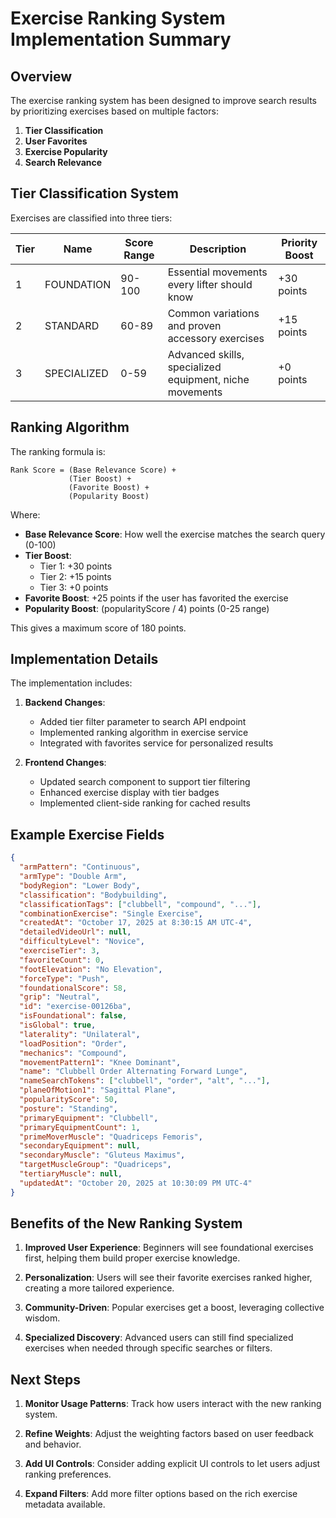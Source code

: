 # Exercise Ranking System Implementation Summary

## Overview

The exercise ranking system has been designed to improve search results by prioritizing exercises based on multiple factors:

1. **Tier Classification**
2. **User Favorites**
3. **Exercise Popularity**
4. **Search Relevance**

## Tier Classification System

Exercises are classified into three tiers:

| Tier | Name | Score Range | Description | Priority Boost |
|------|------|-------------|-------------|---------------|
| 1 | FOUNDATION | 90-100 | Essential movements every lifter should know | +30 points |
| 2 | STANDARD | 60-89 | Common variations and proven accessory exercises | +15 points |
| 3 | SPECIALIZED | 0-59 | Advanced skills, specialized equipment, niche movements | +0 points |

## Ranking Algorithm

The ranking formula is:

```
Rank Score = (Base Relevance Score) + 
             (Tier Boost) + 
             (Favorite Boost) + 
             (Popularity Boost)
```

Where:
- **Base Relevance Score**: How well the exercise matches the search query (0-100)
- **Tier Boost**: 
  - Tier 1: +30 points
  - Tier 2: +15 points
  - Tier 3: +0 points
- **Favorite Boost**: +25 points if the user has favorited the exercise
- **Popularity Boost**: (popularityScore / 4) points (0-25 range)

This gives a maximum score of 180 points.

## Implementation Details

The implementation includes:

1. **Backend Changes**:
   - Added tier filter parameter to search API endpoint
   - Implemented ranking algorithm in exercise service
   - Integrated with favorites service for personalized results

2. **Frontend Changes**:
   - Updated search component to support tier filtering
   - Enhanced exercise display with tier badges
   - Implemented client-side ranking for cached results

## Example Exercise Fields

```json
{
  "armPattern": "Continuous",
  "armType": "Double Arm",
  "bodyRegion": "Lower Body",
  "classification": "Bodybuilding",
  "classificationTags": ["clubbell", "compound", "..."],
  "combinationExercise": "Single Exercise",
  "createdAt": "October 17, 2025 at 8:30:15 AM UTC-4",
  "detailedVideoUrl": null,
  "difficultyLevel": "Novice",
  "exerciseTier": 3,
  "favoriteCount": 0,
  "footElevation": "No Elevation",
  "forceType": "Push",
  "foundationalScore": 58,
  "grip": "Neutral",
  "id": "exercise-00126ba",
  "isFoundational": false,
  "isGlobal": true,
  "laterality": "Unilateral",
  "loadPosition": "Order",
  "mechanics": "Compound",
  "movementPattern1": "Knee Dominant",
  "name": "Clubbell Order Alternating Forward Lunge",
  "nameSearchTokens": ["clubbell", "order", "alt", "..."],
  "planeOfMotion1": "Sagittal Plane",
  "popularityScore": 50,
  "posture": "Standing",
  "primaryEquipment": "Clubbell",
  "primaryEquipmentCount": 1,
  "primeMoverMuscle": "Quadriceps Femoris",
  "secondaryEquipment": null,
  "secondaryMuscle": "Gluteus Maximus",
  "targetMuscleGroup": "Quadriceps",
  "tertiaryMuscle": null,
  "updatedAt": "October 20, 2025 at 10:30:09 PM UTC-4"
}
```

## Benefits of the New Ranking System

1. **Improved User Experience**: Beginners will see foundational exercises first, helping them build proper exercise knowledge.

2. **Personalization**: Users will see their favorite exercises ranked higher, creating a more tailored experience.

3. **Community-Driven**: Popular exercises get a boost, leveraging collective wisdom.

4. **Specialized Discovery**: Advanced users can still find specialized exercises when needed through specific searches or filters.

## Next Steps

1. **Monitor Usage Patterns**: Track how users interact with the new ranking system.

2. **Refine Weights**: Adjust the weighting factors based on user feedback and behavior.

3. **Add UI Controls**: Consider adding explicit UI controls to let users adjust ranking preferences.

4. **Expand Filters**: Add more filter options based on the rich exercise metadata available.